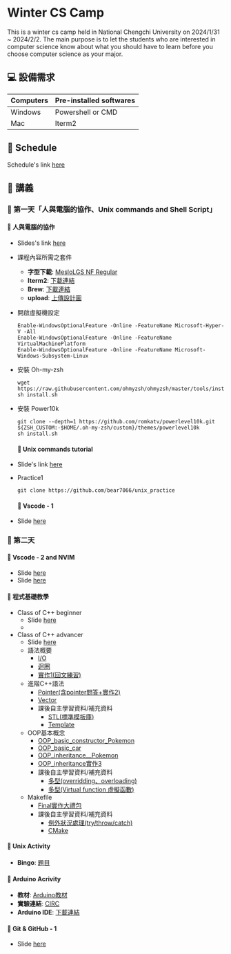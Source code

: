 # Winter CS Camp

This is a winter cs camp held in National Chengchi University on 2024/1/31 ~ 2024/2/2. The main purpose is to let the students who are interested in computer science know about what you should have to learn before you choose computer science as your major.

## 💻 設備需求

| Computers | Pre-installed softwares |
| --------- | ----------------------- |
| Windows   | Powershell or CMD       |
| Mac       | Iterm2                  |

## 📣 Schedule

Schedule's link [here](https://docs.google.com/document/d/11QHqGS9etAwiPgg4OhzGZhMZ6HjQMVGupI8I3ZCp3ac/edit)

## 📘 講義

### 📅 第一天「人與電腦的協作、Unix commands and Shell Script」

#### 📎 人與電腦的協作

- Slides's link [here](https://docs.google.com/presentation/d/1mMqcRotUqBH4X1Jyjz_BD4xcPibSxdonCQ933J3eQd8/edit#slide=id.p)

- 課程內容所需之套件

  - **字型下載**: [MesloLGS NF Regular](https://www.google.com/url?q=https://github.com/romkatv/powerlevel10k-media/raw/master/MesloLGS%2520NF%2520Regular.ttf&sa=D&source=editors&ust=1704195459976407&usg=AOvVaw1ZqnwQ0ZB2yCDr8pLKZ51D)
  - **Iterm2**: [下載連結](https://iterm2.com)
  - **Brew**: [下載連結](https://brew.sh)
  - **upload**: [上傳設計圖](https://docs.google.com/presentation/d/19UVVNFsg4vdvqkoa3aU9ZaJx5RfCF5RlEOnXATT9eso/edit#slide=id.p)

- 開啟虛擬機設定
  ```shell
  Enable-WindowsOptionalFeature -Online -FeatureName Microsoft-Hyper-V -All
  Enable-WindowsOptionalFeature -Online -FeatureName VirtualMachinePlatform
  Enable-WindowsOptionalFeature -Online -FeatureName Microsoft-Windows-Subsystem-Linux

  ```

- 安裝 Oh-my-zsh

  ```shell
  wget https://raw.githubusercontent.com/ohmyzsh/ohmyzsh/master/tools/install.sh
  sh install.sh
  ```

- 安裝 Power10k

  ```shell
  git clone --depth=1 https://github.com/romkatv/powerlevel10k.git ${ZSH_CUSTOM:-$HOME/.oh-my-zsh/custom}/themes/powerlevel10k
  sh install.sh
  ```

  #### 📎 Unix commands tutorial

- Slide's link [here](https://www.canva.com/design/DAF7PqK4W1U/CqISUGn-D7JJNauk1v2lQA/view?utm_content=DAF7PqK4W1U&utm_campaign=designshare&utm_medium=link&utm_source=editor)
- Practice1

  ```shell
  git clone https://github.com/bear7066/unix_practice 
  ```

  #### 📎 Vscode - 1

- Slide [here](https://docs.google.com/presentation/d/1iSpYdzzZ-hl0GxLNo_U3k-Bx-ZFQynHTT3E1D7jZh2Y/edit?usp=sharing)

### 📅 第二天

#### 📎 Vscode - 2 and NVIM

- Slide [here](https://docs.google.com/presentation/d/1iSpYdzzZ-hl0GxLNo_U3k-Bx-ZFQynHTT3E1D7jZh2Y/edit?usp=sharing)
- Slide [here](https://docs.google.com/presentation/d/1xMphq9y7CBEhoEdZldoZYM4rqefK0IjYmwH_tjGol7I/edit?usp=sharing)

#### 📎 程式基礎教學

- Class of C++ beginner
  - Slide [here](https://docs.google.com/presentation/d/1Gsacjz0jBTtGtYkE2geQMWR2OqwW1TD9FZf3boeXvIU/edit?usp=sharing)
  - 
- Class of C++ advancer
  - Slide [here](https://docs.google.com/presentation/d/1T3sX-2wM_9wf5vsotUIlcCwE8o_RVlafrXun2KAesbE/edit?usp=sharing)
  - 語法概要
    - [I/O](https://onlinegdb.com/GFnvFYdjB)
    - [迴圈](https://onlinegdb.com/qWroYH7C9)
    - [實作1(回文練習)](https://onlinegdb.com/SDNab9UDBv) 
  - 進階C++語法
    - [Pointer(含pointer問答+實作2)](https://onlinegdb.com/cHwKXaL2J)
    - [Vector](https://onlinegdb.com/ex5t0nSJM)
    - 課後自主學習資料/補充資料
      - [STL(標準模板庫)](https://jasonblog.github.io/note/c++/c++_stl_xue_xi_zong_7d5028_quan_976229.html)
      - [Template](https://www.geeksforgeeks.org/templates-cpp/)
  - OOP基本概念
    - [OOP_basic_constructor_Pokemon](https://onlinegdb.com/Ct_3Ta4Aa)
    - [OOP_basic_car](https://www.onlinegdb.com/0o_y1dpZx)
    - [OOP_inheritance__Pokemon](https://onlinegdb.com/ZSZ1vwRG2)
    - [OOP_inheritance實作3](https://onlinegdb.com/Bo833FsMk)
    - 課後自主學習資料/補充資料
      - [多型(overridding、overloading)](https://ithelp.ithome.com.tw/articles/10304440)
      - [多型(Virtual function 虛擬函數)](https://ithelp.ithome.com.tw/articles/10306623)   
  - Makefile
    - [Final實作大禮包](https://drive.google.com/drive/folders/1iU_ZavO7QyWZoYe6DeDwhSzf6sTEyIia?usp=sharing)
    - 課後自主學習資料/補充資料
      - [例外狀況處理(try/throw/catch)](http://kaiching.org/pydoing/cpp/cpp-try.html)
      - [CMake](https://ithelp.ithome.com.tw/articles/10221101) 

#### 📎 Unix Activity

- **Bingo**: [題目](https://docs.google.com/presentation/d/11X-BsQINUYfC2JZ9qbCoBqz-KW36t8xTEylN-FRYuOo/edit#slide=id.g266f4431181_1_81)

#### 📎 Arduino Acrivity

- **教材**: [Arduino教材](https://docs.google.com/presentation/d/1r2SouD4yRVY8rZK-MRKEkypic7BFXzOjfjk8wlVeoig/edit?usp=sharing)
- **實驗連結**: [CIRC](https://learn.adafruit.com/experimenters-guide-for-metro/intro)
- **Arduino IDE**: [下載連結](https://www.arduino.cc/en/software)

#### 📎 Git & GitHub - 1

- Slide [here](https://docs.google.com/presentation/d/1onmmWZ8eNbfN1vRiuVRvFV95hl3bdJbnCdQ66WEKPL4/edit?usp=sharing)
